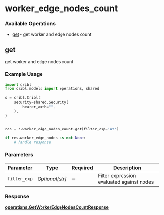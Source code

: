 # worker_edge_nodes_count

### Available Operations

* [get](#get) - get worker and edge nodes count

## get

get worker and edge nodes count

### Example Usage

```python
import cribl
from cribl.models import operations, shared

s = cribl.Cribl(
    security=shared.Security(
        bearer_auth="",
    ),
)


res = s.worker_edge_nodes_count.get(filter_exp='ut')

if res.worker_edge_nodes is not None:
    # handle response
```

### Parameters

| Parameter                                 | Type                                      | Required                                  | Description                               |
| ----------------------------------------- | ----------------------------------------- | ----------------------------------------- | ----------------------------------------- |
| `filter_exp`                              | *Optional[str]*                           | :heavy_minus_sign:                        | Filter expression evaluated against nodes |


### Response

**[operations.GetWorkerEdgeNodesCountResponse](../../models/operations/getworkeredgenodescountresponse.md)**


